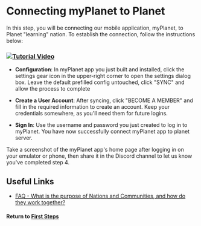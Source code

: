 # Connecting myPlanet to Planet

In this step, you will be connecting our mobile application, myPlanet, to Planet "learning" nation. To establish the connection, follow the instructions below:

### [![Tutorial Video](https://img.youtube.com/vi/Gm194qUNz0o/0.jpg%29)](https://www.youtube.com/watch?v=Gm194qUNz0o)

- **Configuration**: In myPlanet app you just built and installed, click the settings gear icon in the upper-right corner to open the settings dialog box. Leave the default prefilled config untouched, click "SYNC" and allow the process to complete

- **Create a User Account**: After syncing, click "BECOME A MEMBER" and fill in the required information to create an account. Keep your credentials somewhere, as you'll need them for future logins.

- **Sign In**: Use the username and password you just created to log in to myPlanet. You have now successfully connect myPlanet app to planet server.

Take a screenshot of the myPlanet app's home page after logging in on your emulator or phone, then share it in the Discord channel to let us know you've completed step 4.

## Useful Links

- [FAQ - What is the purpose of Nations and Communities, and how do they work together?](https://open-learning-exchange.github.io/#!pages/mi/mi-faq.md##Q11:_What_is_the_purpose_of_Nations_and_Communities,_and_how_do_they_work_together?)

#### Return to [First Steps](mi-10-steps.md)
